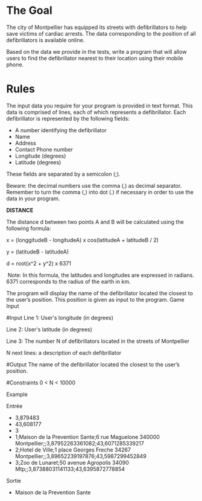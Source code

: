 # 	The Goal

The city of Montpellier has equipped its streets with defibrillators to help save victims of cardiac arrests. The data corresponding to the position of all defibrillators is available online.

Based on the data we provide in the tests, write a program that will allow users to find the defibrillator nearest to their location using their mobile phone.



# 	Rules

The input data you require for your program is provided in text format.
This data is comprised of lines, each of which represents a defibrillator. Each defibrillator is represented by the following fields:
- A number identifying the defibrillator
- Name
- Address
- Contact Phone number
- Longitude (degrees)
- Latitude (degrees)

These fields are separated by a semicolon (;).

Beware: the decimal numbers use the comma (,) as decimal separator. Remember to turn the comma (,) into dot (.) if necessary in order to use the data in your program.
 
<b>DISTANCE</b>

The distance d between two points A and B will be calculated using the following formula:

x = (longgitudeB - longitudeA) x cos(latitudeA + latitudeB / 2)

y = (latitudeB - latitudeA)

d = root(x^2 + y^2) x 6371 

​
Note: In this formula, the latitudes and longitudes are expressed in radians. 6371 corresponds to the radius of the earth in km.

The program will display the name of the defibrillator located the closest to the user’s position. This position is given as input to the program.
 	Game Input


#Input
Line 1: User's longitude (in degrees)

Line 2: User's latitude (in degrees)

Line 3: The number N of defibrillators located in the streets of Montpellier

N next lines: a description of each defibrillator

#Output
The name of the defibrillator located the closest to the user’s position.

#Constraints
0 < N < 10000

Example

Entrée
- 3,879483
- 43,608177
- 3
- 1;Maison de la Prevention Sante;6 rue Maguelone 340000 Montpellier;;3,87952263361082;43,6071285339217
- 2;Hotel de Ville;1 place Georges Freche 34267 Montpellier;;3,89652239197876;43,5987299452849
- 3;Zoo de Lunaret;50 avenue Agropolis 34090 Mtp;;3,87388031141133;43,6395872778854

Sortie
- Maison de la Prevention Sante